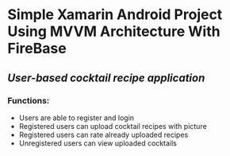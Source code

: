 # Simple Xamarin Android Project Using MVVM Architecture With FireBase

## *User-based cocktail recipe application*  

### Functions:
- Users are able to register and login
- Registered users can upload cocktail recipes with picture
- Registered users can rate already uploaded recipes
- Unregistered users can view uploaded cocktails